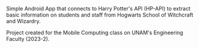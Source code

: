 Simple Android App that connects to Harry Potter's API (HP-API) to extract basic information on students and staff from Hogwarts School of Witchcraft and Wizardry.

Project created for the Mobile Computing class on UNAM's Engineering Faculty (2023-2). 
